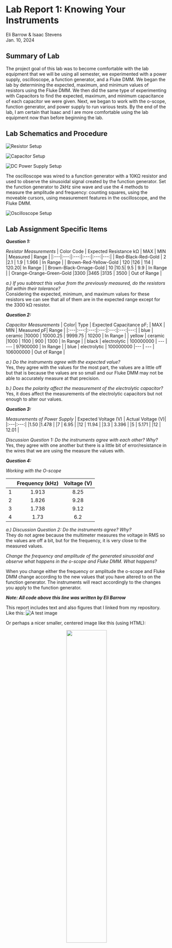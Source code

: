 # Lab Report 1: Knowing Your Instruments 
Eli Barrow & Isaac Stevens      
Jan. 10, 2024


## Summary of Lab
The project goal of this lab was to become comfortable with the lab equipment that we will be using all semester, we experimented with a power supply, oscilloscope, a function generator, and a Fluke DMM. We began the lab by determining the expected, maximum, and minimum values of resistors using the Fluke DMM. We then did the same type of experimenting with Capacitors to find the expected, maximum, and minimum capacitance of each capacitor we were given. Next, we began to work with the o-scope, function generator, and power supply to run various tests. By the end of the lab, I am certain that Isaac and I are more comfortable using the lab equipment now than before beginning the lab.

## Lab Schematics and Procedure

![Resistor Setup](https://github.com/Feffle/BAE305-SP24-Lab1/blob/main/0001.jpg)

![Capacitor Setup](https://github.com/Feffle/BAE305-SP24-Lab1/blob/main/0002.jpg)

![DC Power Supply Setup](https://github.com/Feffle/BAE305-SP24-Lab1/blob/main/0003.jpg)

The oscilloscope was wired to a function generator with a 10KΩ resistor and used to observe the sinusoidal signal created by the function generator. Set the function generator to 2kHz sine wave and use the 4 methods to measure the amplitude and frequency: counting squares, using the moveable cursors, using measurement features in the oscilloscope, and the Fluke DMM.

![Oscilloscope Setup](https://github.com/Feffle/BAE305-SP24-Lab1/blob/main/Lab%201%20Image.jpg)


## Lab Assignment Specific Items
***Question 1:***   

*Resistor Measurements*
| Color Code | Expected Resistance k&Omega; | MAX | MIN | Measured | Range |
|:---|:---:|:---:|:---:|:---:|---:|
|   Red-Black-Red-Gold     | 2   |2.1 | 1.9 | 1.966 | In Range |
| Brown-Red-Yellow-Gold    | 120 |126 | 114 | 120.20| In Range |
| Brown-Black-Ornage-Gold  | 10  |10.5| 9.5 | 9.9   | In Range |
| Orange-Orange-Green-Gold |3300 |3465 |3135 | 3500 | Out of Range |

*a.) If you subtract this value from the previously measured, do the resistors fall within their tolerance?*   
Considering the expected, minimum, and maximum values for these resistors we can see that all of them are in the expected range except for the 3300 k&Omega; resistor.  
      


***Question 2:***   

*Capacitor Measurements*
| Color| Type | Expected Capacitance pF; | MAX | MIN | Measured pF| Range |
|:---|:---:|:---:|:---:|:---:|:---:|---:|
|   blue   | ceramic      |10000      | 10000.25 | 9999.75 | 10200         | In Range |
| yellow   | ceramic      |1000       | 1100     | 900     | 1300          | In Range |
| black    | electrolytic | 100000000 | ---      | ---     | 97900000      | In Range |
| blue     | electrolytic | 100000000 |---       | ---     | 106000000     | Out of Range |

*a.) Do the instruments agree with the expected value?*  
Yes, they agree with the values for the most part, the values are a little off but that is because the values are so small and our Fluke DMM may not be able to accurately measure at that precision.

*b.) Does the polarity affect the measurement of the electrolytic capacitor?*    
Yes, it does affect the measurements of the electrolytic capacitors but not enough to alter our values.


***Question 3:***   

*Measurements of Power Supply*
| Expected Voltage (V) |  Actual Voltage (V)| 
|:---|:---:|
|1.50    |1.478 |
|7       | 6.95 |
|12      | 11.94 |
|3.3     | 3.396 |
|5       | 5.171 |
|12      | 12.01 |

*Discussion Question 1: Do the instruments agree with each other? Why?*  
Yes, they agree with one another but there is a little bit of error/resistance in the wires that we are using the measure the values with.

***Question 4:***   

   
*Working with the O-scope*

|  |  Frequency (kHz)|  Voltage (V)|
|:---|:---:|:---:|
|1   |1.913 |8.25|
|2     | 1.826 |9.28|
|3     | 1.738 |9.12|
|4     | 1.73 |6.2|

*a.) Discussion Question 2: Do the instruments agree? Why?*   
They do not agree because the multimeter measures the voltage in RMS so the values are off a bit, but for the frequency, it is very close to the measured values.

*Change the frequency and amplitude of the generated sinusoidal and observe what happens in the o-scope and Fluke DMM. What happens?*   

When you change either the frequency or amplitude the o-scope and Fluke DMM change according to the new values that you have altered to on the function generator. The instruments will react accordingly to the changes you apply to the function generator.


***Note: All code above this line was written by Eli Barrow***



This report includes text and also figures that I linked from my repository.
Like this:
![A test image](https://github.com/cjarro-uky/BAE305-SP24-Lab1/blob/main/20240110_100436.jpg)

Or perhaps a nicer smaller, centered image like this (using HTML):

<p align="center">
  <img src=https://github.com/cjarro-uky/BAE305-SP24-Lab1/blob/main/20240110_100436.jpg width=50%>
</p>

Also I can include math functions like this:

$$V(V) = I(A)*R(&Omega;)$$

$$P = I^2*R$$

Also I have to include code like this:

```c++
void recvWithEndMarker() {
    static byte ndx = 0;
    char endMarker = '\n';
    char rc;
    
    while (mySerial.available() > 0 && newData == false) {
        rc = mySerial.read();

        if (rc != endMarker) {
            receivedChars[ndx] = rc;
            ndx++;
            if (ndx >= numChars) {
                ndx = numChars - 1;
            }
        }
        else {
            receivedChars[ndx] = '\0'; // terminate the string
            ndx = 0;
            newData = true;
        }
    }
}
```
Also, I can make **bold** and *emphatic* statements and add tables like this:

| Variable | Value |
|:---:|---|
|   V      | 5 V   |
| R        | 1 k&Omega; |
| I        | 5 mA  |

Check out these links:

[Link for images](https://docs.github.com/en/communities/documenting-your-project-with-wikis/editing-wiki-content)

[Link for code](https://docs.github.com/en/get-started/writing-on-github/working-with-advanced-formatting/creating-and-highlighting-code-blocks)

[Link for tables](https://docs.github.com/en/get-started/writing-on-github/working-with-advanced-formatting/organizing-information-with-tables)
